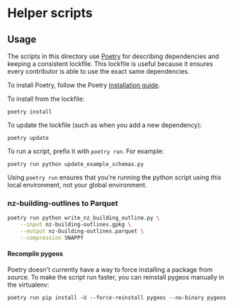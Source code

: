 # Helper scripts

## Usage

The scripts in this directory use [Poetry](https://github.com/python-poetry/poetry) for describing dependencies and keeping a consistent lockfile. This lockfile is useful because it ensures every contributor is able to use the exact same dependencies.

To install Poetry, follow the Poetry [installation guide](https://python-poetry.org/docs/#installation).

To install from the lockfile:

```
poetry install
```

To update the lockfile (such as when you add a new dependency):

```
poetry update
```

To run a script, prefix it with `poetry run`. For example:

```
poetry run python update_example_schemas.py
```

Using `poetry run` ensures that you're running the python script using _this_ local environment, not your global environment.

### nz-building-outlines to Parquet

```bash
poetry run python write_nz_building_outline.py \
    --input nz-building-outlines.gpkg \
    --output nz-building-outlines.parquet \
    --compression SNAPPY
```

#### Recompile pygeos

Poetry doesn't currently have a way to force installing a package from source.
To make the script run faster, you can reinstall pygeos manually in the
virtualenv:

```
poetry run pip install -U --force-reinstall pygeos --no-binary pygeos
```
